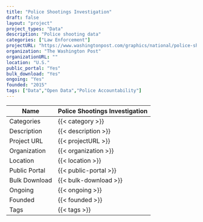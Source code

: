 ```yaml
---
title: "Police Shootings Investigation"
draft: false
layout: "project"
project_types: "Data"
description: "Police shooting data"
categories: ["Law Enforcement"]
projectURL: "https://www.washingtonpost.com/graphics/national/police-shootings/"
organization: "The Washington Post"
organizationURL: ""
location: "U.S."
public_portal: "Yes"
bulk_download: "Yes"
ongoing: "Yes"
founded: "2015"
tags: ["Data","Open Data","Police Accountability"]
---
```



Name                    |  Police Shootings Investigation    
------------------------|----
Categories              | {{< category >}} 
Description             | {{< description >}} 
Project URL             | {{< projectURL >}} 
Organization            | {{< organization >}} 
Location                | {{< location >}} 
Public Portal           | {{< public-portal >}} 
Bulk Download           | {{< bulk-download >}} 
Ongoing                 | {{< ongoing >}} 
Founded                 | {{< founded >}} 
Tags                    | {{< tags >}} 
